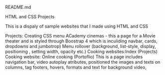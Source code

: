 README.md

HTML and CSS Projects

This is a dispaly of sample websites that I made using HTML and CSS

Projects:
Creating CSS menu
ACademy cinemas - this a page for a Movie theater and is styled through Boostrap 4 which is inculiding navbar, cards, dropdowns and jumbotrop)
Menu rollover (background, list-style, display, positioning , setting width, opacity etc.)
Cooking websites:Index (Projects)
Cooking website: Online cooking (Portoflio) This is a page includes navigation bar, video autoplay atributes, positioned the images and texts on columns, tag footers, hovers, formats and text for background video,
